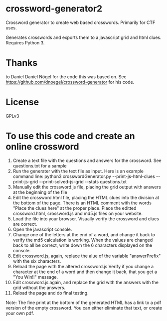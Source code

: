 # crossword-generator2
Crossword generator to create web based crosswords. Primarily for CTF uses.

Generates crosswords and exports them to a javascript grid and html clues. Requires Python 3.

# Thanks
to Daniel Daniel Nögel for the code this was based on.
See https://github.com/dnoegel/crossword-generator for his code.


# License
GPLv3

# To use this code and create an online crossword
1. Create a text file with the questions and answers for the crossword. See questions.txt for a sample
2. Run the generater with the text file as input. Here is an example command line:
  python3 crosswordGenerator.py  --print-js-html-clues --print-js-grid --print-solved-js-grid --stats questions.txt
3. Manually edit the crossword.js file, placing the grid output with answers at the beginning of the file
4. Edit the crossword.html file, placing the HTML clues into the division at the bottom of the page. There is an HTML comment with the words "Place the clues here" at the proper place.
Place the editted crossword.html, crossword.js and md5.js files on your website.
5. Load the file into your browser. Visually verify the crossword and clues are correct.
6. Open the javascript console.
7. Change one of the letters at the end of a word, and change it back to verify the md5 calculation is working. When the values are changed back to all be correct, write down the 6 characters displayed on the console.
8. Edit crossword.js, again, replace the alue of the variable "answerPrefix" with the six characters.
9. Reload the page with the altered crossword.js Verify if you change a character at the end of a word and then change it back, that you get a "You Win!!" message.
10. Edit crossword.js again, and replace the grid with the answers with the grid without the answers.
11. Reload the page and do final testing.

Note: The fine print at the bottom of the generated HTML has a link to a pdf version of the empty crossword. You can either eliminate that text, or create your own pdf.
